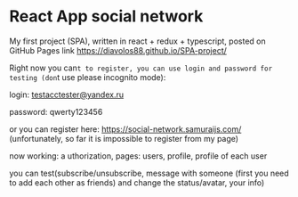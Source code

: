 # React App social network

My first project (SPA), written in react + redux + typescript, posted on GitHub Pages link https://diavolos88.github.io/SPA-project/

Right now you can`t to register, you can use login and password for testing (don`t use please incognito mode):

login: testacctester@yandex.ru

password: qwerty123456

or you can register here: https://social-network.samuraijs.com/ (unfortunately, so far it is impossible to register from my page)

now working: 
a uthorization,
pages: users, profile, profile of each user

you can test(subscribe/unsubscribe, message with someone (first you need to add each other as friends) and change the status/avatar, your info)
